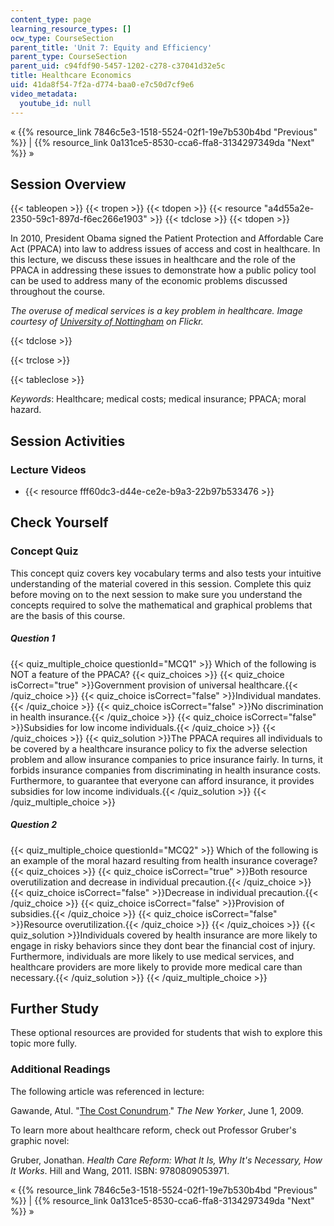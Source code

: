 ```yaml
---
content_type: page
learning_resource_types: []
ocw_type: CourseSection
parent_title: 'Unit 7: Equity and Efficiency'
parent_type: CourseSection
parent_uid: c94fdf90-5457-1202-c278-c37041d32e5c
title: Healthcare Economics
uid: 41da8f54-7f2a-d774-baa0-e7c50d7cf9e6
video_metadata:
  youtube_id: null
---
```


« {{% resource_link 7846c5e3-1518-5524-02f1-19e7b530b4bd "Previous" %}} | {{% resource_link 0a131ce5-8530-cca6-ffa8-3134297349da "Next" %}} »

Session Overview
----------------

{{< tableopen >}}
{{< tropen >}}
{{< tdopen >}}
{{< resource "a4d55a2e-2350-59c1-897d-f6ec266e1903" >}}
{{< tdclose >}}
{{< tdopen >}}


In 2010, President Obama signed the Patient Protection and Affordable Care Act (PPACA) into law to address issues of access and cost in healthcare. In this lecture, we discuss these issues in healthcare and the role of the PPACA in addressing these issues to demonstrate how a public policy tool can be used to address many of the economic problems discussed throughout the course.

_The overuse of medical services is a key problem in healthcare. Image courtesy of [University of Nottingham](http://www.flickr.com/photos/uonottingham/6673322549/in/photostream/) on Flickr._


{{< tdclose >}}

{{< trclose >}}

{{< tableclose >}}

_Keywords_: Healthcare; medical costs; medical insurance; PPACA; moral hazard.

Session Activities
------------------

### Lecture Videos

*   {{< resource fff60dc3-d44e-ce2e-b9a3-22b97b533476 >}}

Check Yourself
--------------

### Concept Quiz

This concept quiz covers key vocabulary terms and also tests your intuitive understanding of the material covered in this session. Complete this quiz before moving on to the next session to make sure you understand the concepts required to solve the mathematical and graphical problems that are the basis of this course.

##### Question 1
 {{< quiz_multiple_choice questionId="MCQ1" >}} Which of the following is NOT a feature of the PPACA? {{< quiz_choices >}} {{< quiz_choice isCorrect="true" >}}Government provision of universal healthcare.{{< /quiz_choice >}} {{< quiz_choice isCorrect="false" >}}Individual mandates.{{< /quiz_choice >}} {{< quiz_choice isCorrect="false" >}}No discrimination in health insurance.{{< /quiz_choice >}} {{< quiz_choice isCorrect="false" >}}Subsidies for low income individuals.{{< /quiz_choice >}} {{< /quiz_choices >}} {{< quiz_solution >}}The PPACA requires all individuals to be covered by a healthcare insurance policy to fix the adverse selection problem and allow insurance companies to price insurance fairly. In turns, it forbids insurance companies from discriminating in health insurance costs. Furthermore, to guarantee that everyone can afford insurance, it provides subsidies for low income individuals.{{< /quiz_solution >}} {{< /quiz_multiple_choice >}}
##### Question 2
 {{< quiz_multiple_choice questionId="MCQ2" >}} Which of the following is an example of the moral hazard resulting from health insurance coverage? {{< quiz_choices >}} {{< quiz_choice isCorrect="true" >}}Both resource overutilization and decrease in individual precaution.{{< /quiz_choice >}} {{< quiz_choice isCorrect="false" >}}Decrease in individual precaution.{{< /quiz_choice >}} {{< quiz_choice isCorrect="false" >}}Provision of subsidies.{{< /quiz_choice >}} {{< quiz_choice isCorrect="false" >}}Resource overutilization.{{< /quiz_choice >}} {{< /quiz_choices >}} {{< quiz_solution >}}Individuals covered by health insurance are more likely to engage in risky behaviors since they dont bear the financial cost of injury. Furthermore, individuals are more likely to use medical services, and healthcare providers are more likely to provide more medical care than necessary.{{< /quiz_solution >}} {{< /quiz_multiple_choice >}}

Further Study
-------------

These optional resources are provided for students that wish to explore this topic more fully.

### Additional Readings

The following article was referenced in lecture:

Gawande, Atul. "[The Cost Conundrum](http://www.newyorker.com/reporting/2009/06/01/090601fa_fact_gawande)." _The New Yorker_, June 1, 2009.

To learn more about healthcare reform, check out Professor Gruber's graphic novel:

Gruber, Jonathan. _Health Care Reform: What It Is, Why It's Necessary, How It Works_. Hill and Wang, 2011. ISBN: 9780809053971.

« {{% resource_link 7846c5e3-1518-5524-02f1-19e7b530b4bd "Previous" %}} | {{% resource_link 0a131ce5-8530-cca6-ffa8-3134297349da "Next" %}} »
